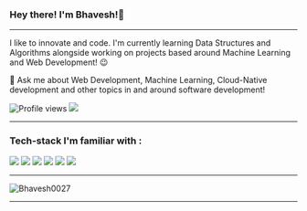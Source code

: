 ### Hey there! I'm Bhavesh!👋

---

I like to innovate and code. I'm currently learning Data Structures and Algorithms alongside working on projects based around Machine Learning and Web Development! :wink:
 
 💬 Ask me about Web Development, Machine Learning, Cloud-Native development and other topics in and around software development!

![Profile views](https://gpvc.arturio.dev/Bhavesh0027)  <img src="https://img.shields.io/github/followers/Bhavesh0027?label=Follow" style=" float:left, margin-right:10px" />

---

### Tech-stack I'm familiar with :

<img src="http://img.shields.io/badge/-Java-F89820?style=flat&logo=java&logoColor=white"> <img src="https://img.shields.io/badge/-C%20&%20C++-659ad2?style=flat&logo=cpp%2B%2B&logoColor=ffffff"> <img src="https://img.shields.io/badge/-Golang-blue?style=flat&logo=go&logoColor=white"> <img src="https://img.shields.io/badge/-Python-black?style=flat&logo=python&logoColor=white">  <img src="https://img.shields.io/badge/-SQL-blacke?style=flat&logo=sql&logoColor=white">
 <img src="http://img.shields.io/badge/-Git-F1502F?style=flat&logo=git&logoColor=FFFFFF">

---

<p><img align="center" src="https://github-readme-streak-stats.herokuapp.com/?user=Bhavesh0027&" alt="Bhavesh0027" /></p>

---

